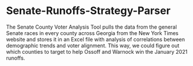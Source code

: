# Senate-Runoffs-Strategy-Parser
The Senate County Voter Analysis Tool pulls the data from the general Senate races in every county across Georgia from the New York Times website and stores it in an Excel file with analysis of correlations between demographic trends and voter alignment. This way, we could figure out which counties to target to help Ossoff and Warnock win the January 2021 runoffs.
